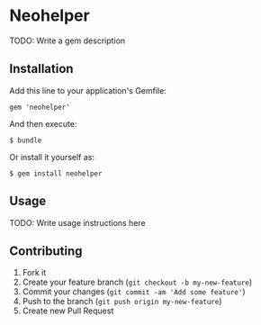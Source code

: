 # Neohelper

TODO: Write a gem description

## Installation

Add this line to your application's Gemfile:

    gem 'neohelper'

And then execute:

    $ bundle

Or install it yourself as:

    $ gem install neohelper

## Usage

TODO: Write usage instructions here

## Contributing

1. Fork it
2. Create your feature branch (`git checkout -b my-new-feature`)
3. Commit your changes (`git commit -am 'Add some feature'`)
4. Push to the branch (`git push origin my-new-feature`)
5. Create new Pull Request
